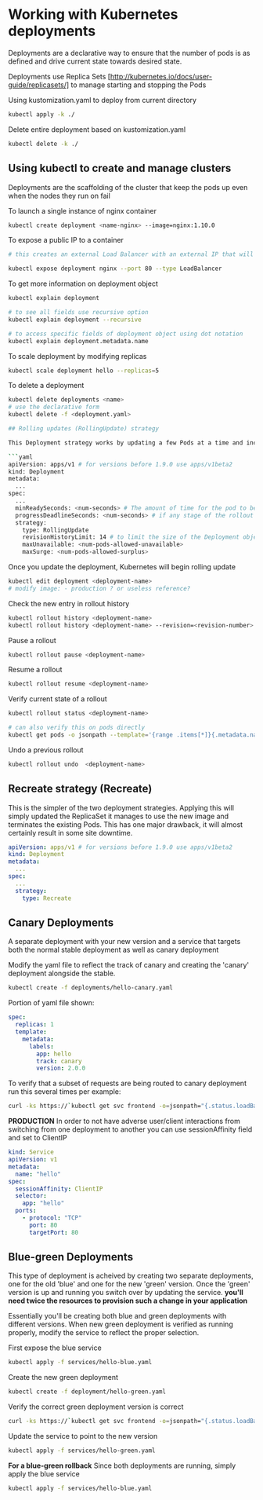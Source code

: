 # Working with Kubernetes deployments

Deployments are a declarative way to ensure that the number of pods is as defined and drive current state towards desired state.

Deployments use Replica Sets [http://kubernetes.io/docs/user-guide/replicasets/] to manage starting and stopping the Pods

Using kustomization.yaml to deploy from current directory

```sh
kubectl apply -k ./
```

Delete entire deployment based on kustomization.yaml

```sh
kubectl delete -k ./
```

## Using kubectl to create and manage clusters

Deployments are the scaffolding of the cluster that keep the pods up even when the nodes they run on fail

To launch a single instance of nginx container

```sh
kubectl create deployment <name-nginx> --image=nginx:1.10.0
```

To expose a public IP to a container

```sh
# this creates an external Load Balancer with an external IP that will route traffic to the pods behind the service

kubectl expose deployment nginx --port 80 --type LoadBalancer
```

To get more information on deployment object

```sh
kubectl explain deployment

# to see all fields use recursive option
kubectl explain deployment --recursive

# to access specific fields of deployment object using dot notation
kubectl explain deployment.metadata.name
```

To scale deployment by modifying replicas

```sh
kubectl scale deployment hello --replicas=5
```

To delete a deployment

```sh
kubectl delete deployments <name>
# use the declarative form
kubectl delete -f <deployment.yaml>

## Rolling updates (RollingUpdate) strategy

This Deployment strategy works by updating a few Pods at a time and incrementally updating until all Pods are running the new version.  This also means that for a period of time your application will be running both versions

```yaml
apiVersion: apps/v1 # for versions before 1.9.0 use apps/v1beta2
kind: Deployment
metadata:
  ...
spec:
  ...
  minReadySeconds: <num-seconds> # The amount of time for the pod to be running to be considered healthy
  progressDeadlineSeconds: <num-seconds> # if any stage of the rollout failes to progress in X amount of seconds, consider the rollout failed.
  strategy:
    type: RollingUpdate
    revisionHistoryLimit: 14 # to limit the size of the Deployment object itself, set a number of revisions to keep in history
    maxUnavailable: <num-pods-allowed-unavailable>
    maxSurge: <num-pods-allowed-surplus>
```

Once you update the deployment, Kubernetes will begin rolling update

```sh
kubectl edit deployment <deployment-name>
# modify image: - production ? or useless reference?
```

Check the new entry in rollout history

```sh
kubectl rollout history <deployment-name>
kubectl rollout history <deployment-name> --revision=<revision-number> # view detailed information on specific rollout
```

Pause a rollout

```sh
kubectl rollout pause <deployment-name>
```

Resume a rollout

```sh
kubectl rollout resume <deployment-name>
```

Verify current state of a rollout

```sh
kubectl rollout status <deployment-name>

# can also verify this on pods directly
kubectl get pods -o jsonpath --template='{range .items[*]}{.metadata.name}{"\t"}{"\t"}{.spec.containers[0].image}{"\n"}{end}'
```

Undo a previous rollout

```sh
kubectl rollout undo  <deployment-name>
```

## Recreate strategy (Recreate)

This is the simpler of the two deployment strategies.  Applying this will simply updated the ReplicaSet it manages to use the new image and terminates the existing Pods.  This has one major drawback, it will almost certainly result in some site downtime.

```yaml
apiVersion: apps/v1 # for versions before 1.9.0 use apps/v1beta2
kind: Deployment
metadata:
  ...
spec:
  ...
  strategy:
    type: Recreate
```

## Canary Deployments

A separate deployment with your new version and a service that targets both the normal stable deployment as well as canary  deployment

Modify the yaml file to reflect the track of canary and creating the 'canary' deployment alongside the stable.

```sh
kubectl create -f deployments/hello-canary.yaml
```

Portion of yaml file shown:

```yaml
spec:
  replicas: 1
  template:
    metadata:
      labels:
        app: hello
        track: canary
        version: 2.0.0
```

To verify that a subset of requests are being routed to canary deployment run this several times per example:

```sh
curl -ks https://`kubectl get svc frontend -o=jsonpath="{.status.loadBalancer.ingress[0].ip}"`/version
```

**PRODUCTION** In order to not have adverse user/client interactions from switching from one deployment to another you can use sessionAffinity field and set to ClientIP

```yaml
kind: Service
apiVersion: v1
metadata:
  name: "hello"
spec:
  sessionAffinity: ClientIP
  selector:
    app: "hello"
  ports:
    - protocol: "TCP"
      port: 80
      targetPort: 80
```

## Blue-green Deployments

This type of deployment is acheived by creating two separate deployments, one for the old 'blue' and one for the new 'green' version.   Once the 'green' version is up and running you switch over by updating the service.
**you'll need twice the resources to provision such a change in your application**

Essentially you'll be creating both blue and green deployments with different versions.  When new green deployment is verified as running properly, modify the service to reflect the proper selection.

First expose the blue service

```sh
kubectl apply -f services/hello-blue.yaml
```

Create the new green deployment

```sh
kubectl create -f deployment/hello-green.yaml
```

Verify the correct green deployment version is correct

```sh
curl -ks https://`kubectl get svc frontend -o=jsonpath="{.status.loadBalancer.ingress[0].ip}"`/version
```

Update the service to point to the new version

```sh
kubectl apply -f services/hello-green.yaml
```

**For a blue-green rollback** Since both deployments are running, simply apply the blue service

```sh
kubectl apply -f services/hello-blue.yaml
```
